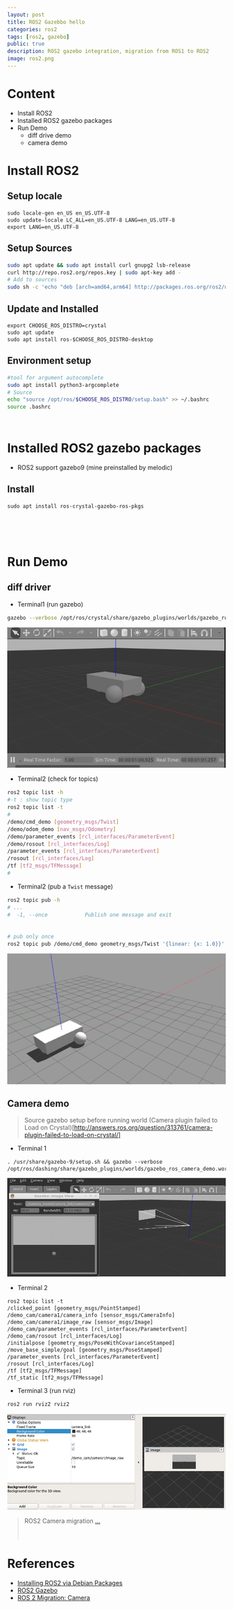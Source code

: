 ```yaml
---
layout: post
title: ROS2 Gazebbo hello
categories: ros2
tags: [ros2, gazebo]
public: true
description: ROS2 gazebo integration, migration from ROS1 to ROS2
image: ros2.png
---
```

# Content
- Install ROS2
- Installed ROS2 gazebo packages
- Run Demo
  - diff drive demo
  - camera demo

# Install ROS2
## Setup locale
```
sudo locale-gen en_US en_US.UTF-8
sudo update-locale LC_ALL=en_US.UTF-8 LANG=en_US.UTF-8
export LANG=en_US.UTF-8
```

## Setup Sources
```bash
sudo apt update && sudo apt install curl gnupg2 lsb-release
curl http://repo.ros2.org/repos.key | sudo apt-key add -
# Add to sources
sudo sh -c 'echo "deb [arch=amd64,arm64] http://packages.ros.org/ros2/ubuntu `lsb_release -cs` main" > /etc/apt/sources.list.d/ros2-latest.list'
```

## Update and Installed
```
export CHOOSE_ROS_DISTRO=crystal
sudo apt update
sudo apt install ros-$CHOOSE_ROS_DISTRO-desktop
```

## Environment setup
```bash
#tool for argument autocomplete
sudo apt install python3-argcomplete
# Source
echo "source /opt/ros/$CHOOSE_ROS_DISTRO/setup.bash" >> ~/.bashrc
source .bashrc
```
&nbsp;
&nbsp;
&nbsp;

# Installed ROS2 gazebo packages
- ROS2 support gazebo9 (mine preinstalled by melodic)
## Install
```
sudo apt install ros-crystal-gazebo-ros-pkgs
```
&nbsp;  
&nbsp;  
&nbsp;  
# Run Demo
## diff driver
- Terminal1 (run gazebo)

```bash
gazebo --verbose /opt/ros/crystal/share/gazebo_plugins/worlds/gazebo_ros_diff_drive_demo.world
```
![](/images/2019-06-30-21-17-46.png)

- Terminal2 (check for topics)

```bash
ros2 topic list -h
#-t : show topic type
ros2 topic list -t
# 
/demo/cmd_demo [geometry_msgs/Twist]
/demo/odom_demo [nav_msgs/Odometry]
/demo/parameter_events [rcl_interfaces/ParameterEvent]
/demo/rosout [rcl_interfaces/Log]
/parameter_events [rcl_interfaces/ParameterEvent]
/rosout [rcl_interfaces/Log]
/tf [tf2_msgs/TFMessage]
#
```

- Terminal2 (pub a `Twist` message)

```bash
ros2 topic pub -h
# ...
#  -1, --once            Publish one message and exit


# pub only once
ros2 topic pub /demo/cmd_demo geometry_msgs/Twist '{linear: {x: 1.0}}' -1
```

![](/images/ros2-gazebo-101.gif)

## Camera demo
> Source gazebo setup before running world (Camera plugin failed to Load on Crystal)[http://answers.ros.org/question/313761/camera-plugin-failed-to-load-on-crystal/]

- Terminal 1

```
. /usr/share/gazebo-9/setup.sh && gazebo --verbose  /opt/ros/dashing/share/gazebo_plugins/worlds/gazebo_ros_camera_demo.world
```


 
![](/images/2019-06-30-22-21-33.png)

- Terminal 2

```
ros2 topic list -t
/clicked_point [geometry_msgs/PointStamped]
/demo_cam/camera1/camera_info [sensor_msgs/CameraInfo]
/demo_cam/camera1/image_raw [sensor_msgs/Image]
/demo_cam/parameter_events [rcl_interfaces/ParameterEvent]
/demo_cam/rosout [rcl_interfaces/Log]
/initialpose [geometry_msgs/PoseWithCovarianceStamped]
/move_base_simple/goal [geometry_msgs/PoseStamped]
/parameter_events [rcl_interfaces/ParameterEvent]
/rosout [rcl_interfaces/Log]
/tf [tf2_msgs/TFMessage]
/tf_static [tf2_msgs/TFMessage]
```


- Terminal 3 (run rviz)

```bash
ros2 run rviz2 rviz2
```

![](/images/2019-06-30-22-26-08.png)

> ROS2 Camera migration [...](https://github.com/ros-simulation/gazebo_ros_pkgs/wiki/ROS-2-Migration:-Camera#ros2)
&nbsp;  
&nbsp;  
&nbsp;  
# References
- [Installing ROS2 via Debian Packages](https://index.ros.org/doc/ros2/Installation/Crystal/Linux-Install-Debians/)
- [ROS2 Gazebo](http://www.guyuehome.com/2368)
- [ROS 2 Migration: Camera](https://github.com/ros-simulation/gazebo_ros_pkgs/wiki/ROS-2-Migration:-Camera)